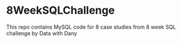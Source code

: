 # 8WeekSQLChallenge
This repo contains MySQL code for 8 case studies from 8 week SQL challenge by Data with Dany
